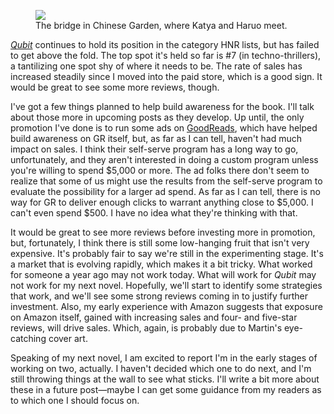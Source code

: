 
<figure>
  <img src='/img/chinese-garden.jpg'/>
  <figcaption>The bridge in Chinese Garden, where Katya and Haruo meet.</figcaption>
</figure>

[*Qubit*][qubit] continues to hold its position in the category HNR lists, but has failed to get above the fold. The top spot it's held so far is #7 (in techno-thrillers), a tantilizing one spot shy of where it needs to be. The rate of sales has increased steadily since I moved into the paid store, which is a good sign. It would be great to see some more reviews, though.

[qubit]:http://www.amazon.com/Qubit-ebook/dp/B00F45N40O/

<!-- more -->

I've got a few things planned to help build awareness for the book. I'll talk about those more in upcoming posts as they develop. Up until, the only promotion I've done is to run some ads on [GoodReads][gr], which have helped build awareness on GR itself, but, as far as I can tell, haven't had much impact on sales. I think their self-serve program has a long way to go, unfortunately, and they aren't interested in doing a custom program unless you're willing to spend $5,000 or more. The ad folks there don't seem to realize that some of us might use the results from the self-serve program to evaluate the possibility for a larger ad spend. As far as I can tell, there is no way for GR to deliver enough clicks to warrant anything close to $5,000. I can't even spend $500. I have no idea what they're thinking with that.

[gr]:https://www.goodreads.com/

It would be great to see more reviews before investing more in promotion, but, fortunately, I think there is still some low-hanging fruit that isn't very expensive. It's probably fair to say we're still in the experimenting stage. It's a market that is evolving rapidly, which makes it a bit tricky. What worked for someone a year ago may not work today. What will work for *Qubit* may not work for my next novel. Hopefully, we'll start to identify some strategies that work, and we'll see some strong reviews coming in to justify further investment. Also, my early experience with Amazon suggests that exposure on Amazon itself, gained with increasing sales and four- and five-star reviews, will drive sales. Which, again, is probably due to Martin's eye-catching cover art.

Speaking of my next novel, I am excited to report I'm in the early stages of working on two, actually. I haven't decided which one to do next, and I'm still throwing things at the wall to see what sticks. I'll write a bit more about these in a future post&mdash;maybe I can get some guidance from my readers as to which one I should focus on.
